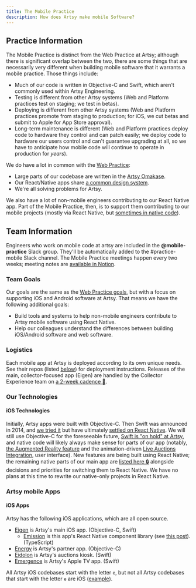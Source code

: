 ```yaml
---
title: The Mobile Practice
description: How does Artsy make mobile Software?
---
```


## Practice Information

The Mobile Practice is distinct from the Web Practice at Artsy; although there is significant overlap between the
two, there are some things that are necessarily very different when building mobile software that it warrants a
mobile practice. Those things include:

- Much of our code is written in Objective-C and Swift, which aren't commonly used within Artsy Engineering.
- Testing is different from other Artsy systems (Web and Platform practices test on staging; we test in betas).
- Deploying is different from other Artsy systems (Web and Platform practices promote from staging to production;
  for iOS, we cut betas and submit to Apple for App Store approval).
- Long-term maintenance is different (Web and Platform practices deploy code to hardware they control and can patch
  easily; we deploy code to hardware our users control and can't guarantee upgrading at all, so we have to
  anticipate how mobile code will continue to operate in production for _years_).

We do have a lot in common with the [Web Practice](./web.md):

- Large parts of our codebase are written in the [Artsy Omakase](./web.md#the-artsy-omakase).
- Our React/Native apps share [a common design system](https://github.com/artsy/palette/).
- We're all solving problems for Artsy.

We also have a lot of non-mobile engineers contributing to our React Native app. Part of the Mobile Practice, then,
is to support them contributing to our mobile projects (mostly via React Native, but
[sometimes in native code](http://artsy.github.io/blog/2018/06/15/cocoapods-keys-react-native/)).

## Team Information

Engineers who work on mobile code at artsy are included in the **@mobile-practice** Slack group. They'll be
automatically added to the #practice-mobile Slack channel. The Mobile Practice meetings happen every two weeks;
meeting notes are [available in Notion](https://www.notion.so/Mobile-Practice-ecc07763bfd04a848c74107dde3ec6dc).

### Team Goals

Our goals are the same as the [Web Practice goals](./web.md#team-goals), but with a focus on supporting iOS and
Android software at Artsy. That means we have the following additional goals:

- Build tools and systems to help non-mobile engineers contribute to Artsy mobile software using React Native.
- Help our colleagues understand the differences between building iOS/Android software and web software.

### Logistics

Each mobile app at Artsy is deployed according to its own unique needs. See their repos (listed
[below](#artsy-ios-apps)) for deployment instructions. Releases of the main, collector-focused app (Eigen) are
handled by the Collector Experience team on [a 2-week cadence 🔐](../resources/mobile/release-cadence.md).

### Our Technologies

#### iOS Technologies

Initially, Artsy apps were built with Objective-C. Then Swift was announced in 2014, and
[we tried it](http://artsy.github.io/blog/2017/02/05/Retrospective-Swift-at-Artsy/) but have ultimately
[settled on React Native](http://artsy.github.io/blog/2018/03/17/two-years-of-react-native/). We will still use
Objective-C for the foreseeable future, [Swift is "on hold" at Artsy](https://github.com/artsy/README/pull/217),
and native code will likely always make sense for parts of our app (notably,
[the Augmented Reality feature](http://artsy.github.io/blog/2018/03/18/ar/) and the animation-driven
[Live Auctions Integration](http://artsy.github.io/blog/2016/08/09/the-tech-behind-live-auction-integration/#The.iOS.native.app:.Eigen),
user interface). New features are being built using React Native; the remaining native parts of our main app are
[listed here 🔒](https://www.notion.so/artsy/Eigen-migration-to-React-Native-54dda83b023b4cb4965a8defdae9687f)
alongside decisions and priorities for switching them to React Native. We have no plans at this time to rewrite our
native-only projects in React Native.

### Artsy mobile Apps

#### iOS Apps

Artsy has the following iOS applications, which are all open source.

- [Eigen](https://github.com/artsy/eigen) is Artsy's main iOS app. (Objective-C, Swift)
  - [Emission](https://github.com/artsy/emission) is this app's React Native component library (see
    [this post](http://artsy.github.io/blog/2018/04/17/making-a-components-pod/)). (TypeScript)
- [Energy](https://github.com/artsy/energy) is Artsy's partner app. (Objective-C)
- [Eidolon](https://github.com/artsy/eidolon) is Artsy's auctions kiosk. (Swift)
- [Emergence](https://github.com/artsy/emergence) is Artsy's Apple TV app. (Swift)

All Artsy iOS codebases start with the letter `e`, but not all Artsy codebases that start with the letter `e` are
iOS ([example](https://github.com/artsy/exchange)).
